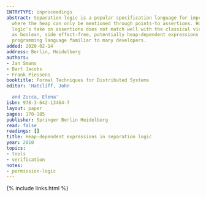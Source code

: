 ```yaml
---
ENTRYTYPE: inproceedings
abstract: Separation logic is a popular specification language for imperative programs
  where the heap can only be mentioned through points-to assertions. However, separation
  logic's take on assertions does not match well with the classical view of assertions
  as boolean, side effect-free, potentially heap-dependent expressions from the host
  programming language familiar to many developers.
added: 2020-02-14
address: Berlin, Heidelberg
authors:
- Jan Smans
- Bart Jacobs
- Frank Piessens
booktitle: Formal Techniques for Distributed Systems
editor: 'Hatcliff, John

  and Zucca, Elena'
isbn: 978-3-642-13464-7
layout: paper
pages: 170-185
publisher: Springer Berlin Heidelberg
read: false
readings: []
title: Heap-dependent expressions in separation logic
year: 2010
topics:
- tools
- verification
notes:
- permission-logic
---
```


{% include links.html %}
